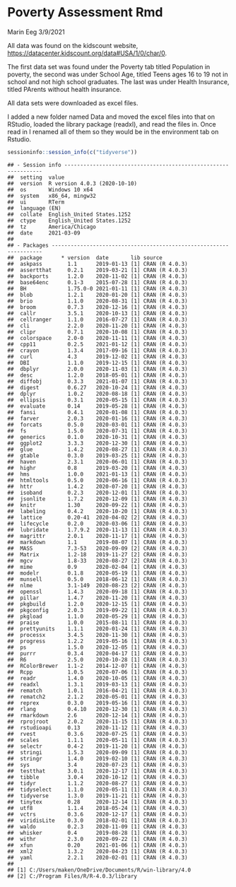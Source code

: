Poverty Assessment Rmd
================
Marin Eeg
3/9/2021

All data was found on the kidscount website,
<https://datacenter.kidscount.org/data#USA/1/0/char/0>.

The first data set was found under the Poverty tab titled Population in
poverty, the second was under School Age, titled Teens ages 16 to 19 not
in school and not high school graduates. The last was under Health
Insurance, titled PArents without health insurance.

All data sets were downloaded as excel files.

I added a new folder named Data and moved the excel files into that on
RStudio, loaded the library package (readxl), and read the files in.
Once read in I renamed all of them so they would be in the environment
tab on Rstudio.

``` r
sessioninfo::session_info(c("tidyverse"))
```

    ## - Session info ---------------------------------------------------------------
    ##  setting  value                       
    ##  version  R version 4.0.3 (2020-10-10)
    ##  os       Windows 10 x64              
    ##  system   x86_64, mingw32             
    ##  ui       RTerm                       
    ##  language (EN)                        
    ##  collate  English_United States.1252  
    ##  ctype    English_United States.1252  
    ##  tz       America/Chicago             
    ##  date     2021-03-09                  
    ## 
    ## - Packages -------------------------------------------------------------------
    ##  package      * version  date       lib source        
    ##  askpass        1.1      2019-01-13 [1] CRAN (R 4.0.3)
    ##  assertthat     0.2.1    2019-03-21 [1] CRAN (R 4.0.3)
    ##  backports      1.2.0    2020-11-02 [1] CRAN (R 4.0.3)
    ##  base64enc      0.1-3    2015-07-28 [1] CRAN (R 4.0.3)
    ##  BH             1.75.0-0 2021-01-11 [1] CRAN (R 4.0.3)
    ##  blob           1.2.1    2020-01-20 [1] CRAN (R 4.0.3)
    ##  brio           1.1.0    2020-08-31 [1] CRAN (R 4.0.3)
    ##  broom          0.7.3    2020-12-16 [1] CRAN (R 4.0.3)
    ##  callr          3.5.1    2020-10-13 [1] CRAN (R 4.0.3)
    ##  cellranger     1.1.0    2016-07-27 [1] CRAN (R 4.0.3)
    ##  cli            2.2.0    2020-11-20 [1] CRAN (R 4.0.3)
    ##  clipr          0.7.1    2020-10-08 [1] CRAN (R 4.0.3)
    ##  colorspace     2.0-0    2020-11-11 [1] CRAN (R 4.0.3)
    ##  cpp11          0.2.5    2021-01-12 [1] CRAN (R 4.0.3)
    ##  crayon         1.3.4    2017-09-16 [1] CRAN (R 4.0.3)
    ##  curl           4.3      2019-12-02 [1] CRAN (R 4.0.3)
    ##  DBI            1.1.0    2019-12-15 [1] CRAN (R 4.0.3)
    ##  dbplyr         2.0.0    2020-11-03 [1] CRAN (R 4.0.3)
    ##  desc           1.2.0    2018-05-01 [1] CRAN (R 4.0.3)
    ##  diffobj        0.3.3    2021-01-07 [1] CRAN (R 4.0.3)
    ##  digest         0.6.27   2020-10-24 [1] CRAN (R 4.0.3)
    ##  dplyr          1.0.2    2020-08-18 [1] CRAN (R 4.0.3)
    ##  ellipsis       0.3.1    2020-05-15 [1] CRAN (R 4.0.3)
    ##  evaluate       0.14     2019-05-28 [1] CRAN (R 4.0.3)
    ##  fansi          0.4.1    2020-01-08 [1] CRAN (R 4.0.3)
    ##  farver         2.0.3    2020-01-16 [1] CRAN (R 4.0.3)
    ##  forcats        0.5.0    2020-03-01 [1] CRAN (R 4.0.3)
    ##  fs             1.5.0    2020-07-31 [1] CRAN (R 4.0.3)
    ##  generics       0.1.0    2020-10-31 [1] CRAN (R 4.0.3)
    ##  ggplot2        3.3.3    2020-12-30 [1] CRAN (R 4.0.3)
    ##  glue           1.4.2    2020-08-27 [1] CRAN (R 4.0.3)
    ##  gtable         0.3.0    2019-03-25 [1] CRAN (R 4.0.3)
    ##  haven          2.3.1    2020-06-01 [1] CRAN (R 4.0.3)
    ##  highr          0.8      2019-03-20 [1] CRAN (R 4.0.3)
    ##  hms            1.0.0    2021-01-13 [1] CRAN (R 4.0.3)
    ##  htmltools      0.5.0    2020-06-16 [1] CRAN (R 4.0.3)
    ##  httr           1.4.2    2020-07-20 [1] CRAN (R 4.0.3)
    ##  isoband        0.2.3    2020-12-01 [1] CRAN (R 4.0.3)
    ##  jsonlite       1.7.2    2020-12-09 [1] CRAN (R 4.0.3)
    ##  knitr          1.30     2020-09-22 [1] CRAN (R 4.0.3)
    ##  labeling       0.4.2    2020-10-20 [1] CRAN (R 4.0.3)
    ##  lattice        0.20-41  2020-04-02 [2] CRAN (R 4.0.3)
    ##  lifecycle      0.2.0    2020-03-06 [1] CRAN (R 4.0.3)
    ##  lubridate      1.7.9.2  2020-11-13 [1] CRAN (R 4.0.3)
    ##  magrittr       2.0.1    2020-11-17 [1] CRAN (R 4.0.3)
    ##  markdown       1.1      2019-08-07 [1] CRAN (R 4.0.3)
    ##  MASS           7.3-53   2020-09-09 [2] CRAN (R 4.0.3)
    ##  Matrix         1.2-18   2019-11-27 [2] CRAN (R 4.0.3)
    ##  mgcv           1.8-33   2020-08-27 [2] CRAN (R 4.0.3)
    ##  mime           0.9      2020-02-04 [1] CRAN (R 4.0.3)
    ##  modelr         0.1.8    2020-05-19 [1] CRAN (R 4.0.3)
    ##  munsell        0.5.0    2018-06-12 [1] CRAN (R 4.0.3)
    ##  nlme           3.1-149  2020-08-23 [2] CRAN (R 4.0.3)
    ##  openssl        1.4.3    2020-09-18 [1] CRAN (R 4.0.3)
    ##  pillar         1.4.7    2020-11-20 [1] CRAN (R 4.0.3)
    ##  pkgbuild       1.2.0    2020-12-15 [1] CRAN (R 4.0.3)
    ##  pkgconfig      2.0.3    2019-09-22 [1] CRAN (R 4.0.3)
    ##  pkgload        1.1.0    2020-05-29 [1] CRAN (R 4.0.3)
    ##  praise         1.0.0    2015-08-11 [1] CRAN (R 4.0.3)
    ##  prettyunits    1.1.1    2020-01-24 [1] CRAN (R 4.0.3)
    ##  processx       3.4.5    2020-11-30 [1] CRAN (R 4.0.3)
    ##  progress       1.2.2    2019-05-16 [1] CRAN (R 4.0.3)
    ##  ps             1.5.0    2020-12-05 [1] CRAN (R 4.0.3)
    ##  purrr          0.3.4    2020-04-17 [1] CRAN (R 4.0.3)
    ##  R6             2.5.0    2020-10-28 [1] CRAN (R 4.0.3)
    ##  RColorBrewer   1.1-2    2014-12-07 [1] CRAN (R 4.0.3)
    ##  Rcpp           1.0.5    2020-07-06 [1] CRAN (R 4.0.3)
    ##  readr          1.4.0    2020-10-05 [1] CRAN (R 4.0.3)
    ##  readxl         1.3.1    2019-03-13 [1] CRAN (R 4.0.3)
    ##  rematch        1.0.1    2016-04-21 [1] CRAN (R 4.0.3)
    ##  rematch2       2.1.2    2020-05-01 [1] CRAN (R 4.0.3)
    ##  reprex         0.3.0    2019-05-16 [1] CRAN (R 4.0.3)
    ##  rlang          0.4.10   2020-12-30 [1] CRAN (R 4.0.3)
    ##  rmarkdown      2.6      2020-12-14 [1] CRAN (R 4.0.3)
    ##  rprojroot      2.0.2    2020-11-15 [1] CRAN (R 4.0.3)
    ##  rstudioapi     0.13     2020-11-12 [1] CRAN (R 4.0.3)
    ##  rvest          0.3.6    2020-07-25 [1] CRAN (R 4.0.3)
    ##  scales         1.1.1    2020-05-11 [1] CRAN (R 4.0.3)
    ##  selectr        0.4-2    2019-11-20 [1] CRAN (R 4.0.3)
    ##  stringi        1.5.3    2020-09-09 [1] CRAN (R 4.0.3)
    ##  stringr        1.4.0    2019-02-10 [1] CRAN (R 4.0.3)
    ##  sys            3.4      2020-07-23 [1] CRAN (R 4.0.3)
    ##  testthat       3.0.1    2020-12-17 [1] CRAN (R 4.0.3)
    ##  tibble         3.0.4    2020-10-12 [1] CRAN (R 4.0.3)
    ##  tidyr          1.1.2    2020-08-27 [1] CRAN (R 4.0.3)
    ##  tidyselect     1.1.0    2020-05-11 [1] CRAN (R 4.0.3)
    ##  tidyverse      1.3.0    2019-11-21 [1] CRAN (R 4.0.3)
    ##  tinytex        0.28     2020-12-14 [1] CRAN (R 4.0.3)
    ##  utf8           1.1.4    2018-05-24 [1] CRAN (R 4.0.3)
    ##  vctrs          0.3.6    2020-12-17 [1] CRAN (R 4.0.3)
    ##  viridisLite    0.3.0    2018-02-01 [1] CRAN (R 4.0.3)
    ##  waldo          0.2.3    2020-11-09 [1] CRAN (R 4.0.3)
    ##  whisker        0.4      2019-08-28 [1] CRAN (R 4.0.3)
    ##  withr          2.3.0    2020-09-22 [1] CRAN (R 4.0.3)
    ##  xfun           0.20     2021-01-06 [1] CRAN (R 4.0.3)
    ##  xml2           1.3.2    2020-04-23 [1] CRAN (R 4.0.3)
    ##  yaml           2.2.1    2020-02-01 [1] CRAN (R 4.0.3)
    ## 
    ## [1] C:/Users/maken/OneDrive/Documents/R/win-library/4.0
    ## [2] C:/Program Files/R/R-4.0.3/library
